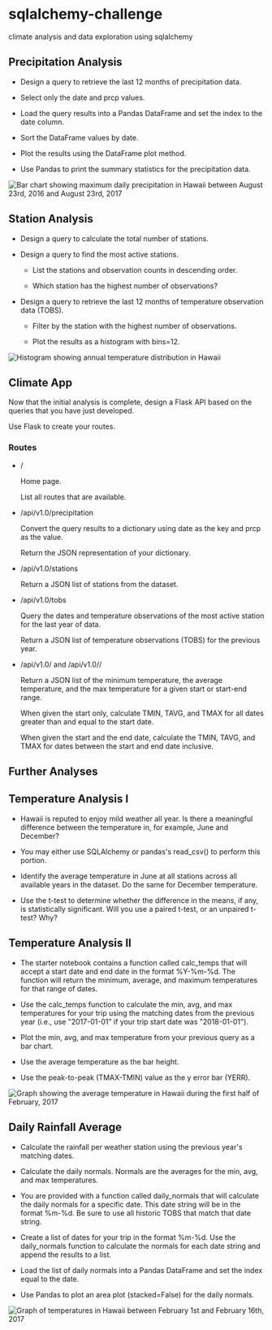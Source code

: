 # sqlalchemy-challenge
climate analysis and data exploration using sqlalchemy

## Precipitation Analysis


* Design a query to retrieve the last 12 months of precipitation data.

* Select only the date and prcp values.

* Load the query results into a Pandas DataFrame and set the index to the date column.

* Sort the DataFrame values by date.

* Plot the results using the DataFrame plot method.

* Use Pandas to print the summary statistics for the precipitation data.

![Bar chart showing maximum daily precipitation in Hawaii between August 23rd, 2016 and August 23rd, 2017](Images/maximum_daily_precipitation.png)

## Station Analysis


* Design a query to calculate the total number of stations.

* Design a query to find the most active stations.

    * List the stations and observation counts in descending order.

    * Which station has the highest number of observations?

* Design a query to retrieve the last 12 months of temperature observation data (TOBS).

    * Filter by the station with the highest number of observations.

    * Plot the results as a histogram with bins=12.

![Histogram showing annual temperature distribution in Hawaii](Images/annual_temperatures_in_Hawaii.png)


## Climate App

Now that the initial analysis is complete, design a Flask API based on the queries that you have just developed.

Use Flask to create your routes.

### Routes

* /

    Home page.

    List all routes that are available.



* /api/v1.0/precipitation

    Convert the query results to a dictionary using date as the key and prcp as the value.

    Return the JSON representation of your dictionary.




* /api/v1.0/stations

    Return a JSON list of stations from the dataset.



* /api/v1.0/tobs

    Query the dates and temperature observations of the most active station for the last year of data.

    Return a JSON list of temperature observations (TOBS) for the previous year.




* /api/v1.0/<start> and /api/v1.0/<start>/<end>

    Return a JSON list of the minimum temperature, the average temperature, and the max temperature for a given start or start-end range.

    When given the start only, calculate TMIN, TAVG, and TMAX for all dates greater than and equal to the start date.

    When given the start and the end date, calculate the TMIN, TAVG, and TMAX for dates between the start and end date inclusive.


## Further Analyses


## Temperature Analysis I

* Hawaii is reputed to enjoy mild weather all year. Is there a meaningful difference between the temperature in, for example, June and December?

* You may either use SQLAlchemy or pandas's read_csv() to perform this portion.

* Identify the average temperature in June at all stations across all available years in the dataset. Do the same for December temperature.

* Use the t-test to determine whether the difference in the means, if any, is statistically significant. Will you use a paired t-test, or an unpaired t-test? Why?



## Temperature Analysis II

* The starter notebook contains a function called calc_temps that will accept a start date and end date in the format %Y-%m-%d. The function will return the minimum, average, and maximum temperatures for that range of dates.

* Use the calc_temps function to calculate the min, avg, and max temperatures for your trip using the matching dates from the previous year (i.e., use "2017-01-01" if your trip start date was "2018-01-01").

* Plot the min, avg, and max temperature from your previous query as a bar chart.

* Use the average temperature as the bar height.

* Use the peak-to-peak (TMAX-TMIN) value as the y error bar (YERR).

![Graph showing the average temperature in Hawaii during the first half of February, 2017](Images/trip_avg_temp.png)


## Daily Rainfall Average

* Calculate the rainfall per weather station using the previous year's matching dates.

* Calculate the daily normals. Normals are the averages for the min, avg, and max temperatures.

* You are provided with a function called daily_normals that will calculate the daily normals for a specific date. This date string will be in the format %m-%d. Be sure to use all historic TOBS that match that date string.

* Create a list of dates for your trip in the format %m-%d. Use the daily_normals function to calculate the normals for each date string and append the results to a list.

* Load the list of daily normals into a Pandas DataFrame and set the index equal to the date.

* Use Pandas to plot an area plot (stacked=False) for the daily normals.

![Graph of temperatures in Hawaii between February 1st and February 16th, 2017](Images/trip_temperatures_feb_1-16.png)